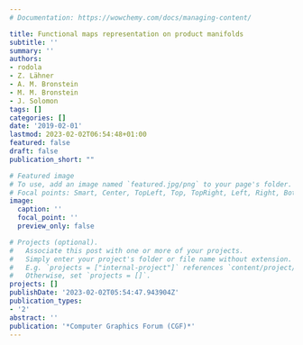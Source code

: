 ```yaml
---
# Documentation: https://wowchemy.com/docs/managing-content/

title: Functional maps representation on product manifolds
subtitle: ''
summary: ''
authors:
- rodola
- Z. Lähner
- A. M. Bronstein
- M. M. Bronstein
- J. Solomon
tags: []
categories: []
date: '2019-02-01'
lastmod: 2023-02-02T06:54:48+01:00
featured: false
draft: false
publication_short: ""

# Featured image
# To use, add an image named `featured.jpg/png` to your page's folder.
# Focal points: Smart, Center, TopLeft, Top, TopRight, Left, Right, BottomLeft, Bottom, BottomRight.
image:
  caption: ''
  focal_point: ''
  preview_only: false

# Projects (optional).
#   Associate this post with one or more of your projects.
#   Simply enter your project's folder or file name without extension.
#   E.g. `projects = ["internal-project"]` references `content/project/deep-learning/index.md`.
#   Otherwise, set `projects = []`.
projects: []
publishDate: '2023-02-02T05:54:47.943904Z'
publication_types:
- '2'
abstract: ''
publication: '*Computer Graphics Forum (CGF)*'
---
```

